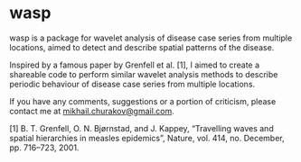 # wasp

wasp is a package for wavelet analysis of disease case series from multiple locations, aimed to detect and describe spatial patterns of the disease.

Inspired by a famous paper by Grenfell et al. [1], I aimed to create a shareable code to perform similar wavelet analysis methods to describe periodic behaviour of disease case series from multiple locations.

If you have any comments, suggestions or a portion of criticism, please contact me at <mikhail.churakov@gmail.com>.

[1] B. T. Grenfell, O. N. Bjørnstad, and J. Kappey, “Travelling waves and spatial hierarchies in measles epidemics”, Nature, vol. 414, no. December, pp. 716–723, 2001.